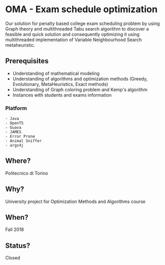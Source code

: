 # OMA - Exam schedule optimization
Our solution for penalty based college exam scheduling problem by using Graph theory and multithreaded Tabu search algorithm to discover a feasible and quick solution and consequently optimizing it using multithreaded implementation of Variable Neighbourhood Search metaheuristic.


## Prerequisites
- Understanding of mathematical modeling
- Understanding of algorithms and optimization methods (Greedy, Evolutionary, MetaHeuristics, Exact methods)
- Understanding of Graph coloring problem and Kemp's algorithm
- Instances with students and exams information

### Platform
```
- Java
- OpenTS
- Guava
- JAMES 
- Error Prone
- Animal Sniffer
- args4j
```

## Where?
Politecnico di Torino

## Why?
University project for Optimization Methods and Algorithms course

## When?
Fall 2018

## Status?
Closed
